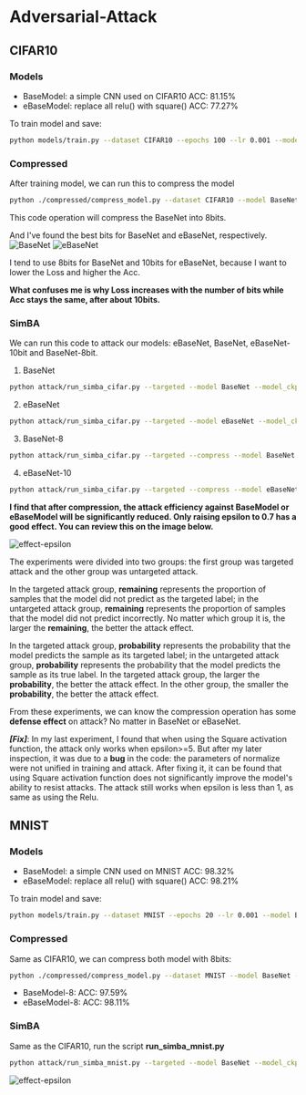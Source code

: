 # Adversarial-Attack

## CIFAR10

### Models
- BaseModel: a simple CNN used on CIFAR10    ACC: 81.15%
- eBaseModel: replace all relu() with square()   ACC: 77.27%

To train model and save:
```bash
python models/train.py --dataset CIFAR10 --epochs 100 --lr 0.001 --model eBaseNet --save_dir ./checkpoint/CIFAR10/eBaseNet.pth
```

### Compressed
After training model, we can run this to compress the model
```bash
python ./compressed/compress_model.py --dataset CIFAR10 --model BaseNet --model_dir ./checkpoint/CIFAR10/BaseNet.pth --dataset_dir ./data --save_dir ./checkpoint/CIFAR10/BaseNet-8.pth --act_bits 8 --weight_bits 8
```
This code operation will compress the BaseNet into 8bits.

And I've found the best bits for BaseNet and eBaseNet, respectively.
![BaseNet](https://github.com/quliikay/Adversarial-Attack/blob/main/compressed/image/BaseNet.png?raw=true)
![eBaseNet](https://github.com/quliikay/Adversarial-Attack/blob/main/compressed/image/eBaseNet.png?raw=true)

I tend to use 8bits for BaseNet and 10bits for eBaseNet, because I want to lower the Loss and higher the Acc.

**What confuses me is why Loss increases with the number of bits while Acc stays the same, after about 10bits.**

### SimBA

We can run this code to attack our models: eBaseNet, BaseNet, eBaseNet-10bit and BaseNet-8bit.

1. BaseNet
```bash
python attack/run_simba_cifar.py --targeted --model BaseNet --model_ckpt ./checkpoint/CIFAR10/BaseNet.pth --epsilon 0.2 
```
2. eBaseNet
```bash
python attack/run_simba_cifar.py --targeted --model eBaseNet --model_ckpt ./checkpoint/CIFAR10/eBaseNet.pth --epsilon 0.2
```
3. BaseNet-8
```bash
python attack/run_simba_cifar.py --targeted --compress --model BaseNet --model_ckpt ./checkpoint/BaseNet-8.pth --epsilon 0.7
```
4. eBaseNet-10
```bash
python attack/run_simba_cifar.py --targeted --compress --model eBaseNet --model_ckpt ./checkpoint/eBaseNet-10.pth --epsilon 0.7
```
**I find that after compression, the attack efficiency against BaseModel or eBaseModel will be significantly reduced. Only raising epsilon to 0.7 has a good effect. You can review this on the image below.**

![effect-epsilon](https://github.com/quliikay/Adversarial-Attack/blob/main/scores/CIFAR10/images.png?raw=true)

The experiments were divided into two groups: the first group was targeted attack and the other group was untargeted attack.

In the targeted attack group, **remaining** represents the proportion of samples that the model did not predict as the targeted label; in the untargeted attack group, **remaining** represents the proportion of samples that the model did not predict incorrectly. No matter which group it is, the larger the **remaining**, the better the attack effect.

In the targeted attack group, **probability** represents the probability that the model predicts the sample as its targeted label; in the untargeted attack group, **probability** represents the probability that the model predicts the sample as its true label. In the targeted attack group, the larger the **probability**, the better the attack effect. In the other group, the smaller the **probability**, the better the attack effect.

From these experiments, we can know the compression operation has some **defense effect** on attack? No matter in BaseNet or eBaseNet.

***[Fix]***: In my last experiment, I found that when using the Square activation function, the attack only works when epsilon>=5. But after my later inspection, it was due to a **bug** in the code: the parameters of normalize were not unified in training and attack. After fixing it, it can be found that using Square activation function does not significantly improve the model's ability to resist attacks. The attack still works when epsilon is less than 1, as same as using the Relu.

## MNIST

### Models

- BaseModel: a simple CNN used on MNIST    ACC: 98.32%
- eBaseModel: replace all relu() with square()   ACC: 98.21%

To train model and save:

```bash
python models/train.py --dataset MNIST --epochs 20 --lr 0.001 --model BaseNet --save_dir ./checkpoint/MNIST/BaseNet.pth
```

### Compressed

Same as CIFAR10, we can compress both model with 8bits:

```bash
python ./compressed/compress_model.py --dataset MNIST --model BaseNet --model_dir ./checkpoint/MNIST/BaseNet.pth --dataset_dir ./data --save_dir ./checkpoint/MNIST/BaseNet-8.pth --act_bits 8 --weight_bits 8
```

- BaseModel-8:   ACC: 97.59%
- eBaseModel-8:  ACC: 98.11%

### SimBA

Same as the CIFAR10, run the script **run_simba_mnist.py**

```bash
python attack/run_simba_mnist.py --targeted --model BaseNet --model_ckpt ./checkpoint/CIFAR10/BaseNet.pth --epsilon 0.2 
```

![effect-epsilon](https://github.com/quliikay/Adversarial-Attack/blob/main/scores/MNIST/images.png?raw=true)
